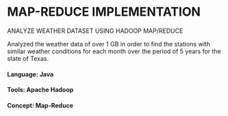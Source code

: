 # MAP-REDUCE IMPLEMENTATION
ANALYZE WEATHER DATASET USING HADOOP MAP/REDUCE

Analyzed the weather data of over 1 GB in order to find the stations with similar weather conditions for each month over the period of 5 years for the state of Texas.

#### Language: Java
#### Tools: Apache Hadoop
#### Concept: Map-Reduce
